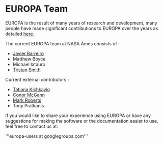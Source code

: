 # EUROPA Team #

EUROPA is the result of many years of research and development, many people have made significant contributions to EUROPA over the years as detailed [here](WhatIsEuropa#Acknowledgements.md).

The current EUROPA team at NASA Ames consists of :
  * [Javier Barreiro](http://ti.arc.nasa.gov/profile/javier)
  * Matthew Boyce
  * Michael Iatauro
  * [Tristan Smith](http://ti.arc.nasa.gov/profile/tsmith/)

Current external contributors :
  * [Tatiana Kichkaylo](http://www.isi.edu/~tatiana)
  * [Conor McGann](http://www.willowgarage.com)
  * [Mark Roberts](http://www.cs.colostate.edu/~mroberts)
  * Tony Pratkanis

If you would like to share your experience using EUROPA or have any suggestions for making the software or the documentation easier to use, feel free to contact us at:

'''europa-users at googlegroups.com'''